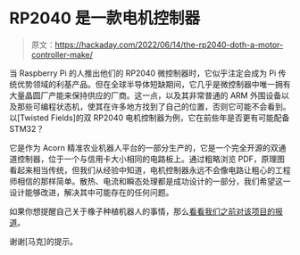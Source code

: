 # RP2040 是一款电机控制器

> 原文：<https://hackaday.com/2022/06/14/the-rp2040-doth-a-motor-controller-make/>

当 Raspberry Pi 的人推出他们的 RP2040 微控制器时，它似乎注定会成为 Pi 传统优势领域的利基产品。但在全球半导体短缺期间，它几乎是微控制器中唯一拥有大量晶圆厂产能来保持供应的厂商。这一点，以及其非常普通的 ARM 外围设备以及那些可编程状态机，使其在许多地方找到了自己的位置，否则它可能不会看到。以[Twisted Fields]的双 RP2040 电机控制器为例，它在前些年是否更有可能配备 STM32？

它是作为 Acorn 精准农业机器人平台的一部分生产的，它是一个完全开源的双通道控制器，位于一个与信用卡大小相同的电路板上。通过粗略浏览 PDF，原理图看起来相当传统，但我们从经验中知道，电机控制器永远不会像电路让粗心的工程师相信的那样简单。散热、电流和瞬态处理都是成功设计的一部分，我们希望这一设计能够改进，解决其中可能存在的任何问题。

如果你想提醒自己关于橡子种植机器人的事情，那么[看看我们之前对该项目的报道](https://hackaday.com/2021/03/05/a-new-open-source-farming-robot-takes-shape/)。

谢谢[马克]的提示。